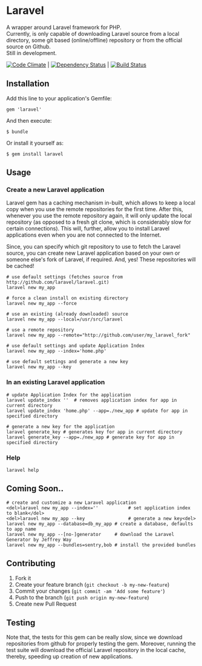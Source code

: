 # Laravel

A wrapper around Laravel framework for PHP.  
Currently, is only capable of downloading Laravel source from
a local directory, some git based (online/offline) repository
or from the official source on Github.  
Still in development.

[![Code
Climate](https://codeclimate.com/badge.png)](https://codeclimate.com/github/nikhgupta/laravel)
| [![Dependency
Status](https://gemnasium.com/nikhgupta/laravel.png)](https://gemnasium.com/nikhgupta/laravel) | [![Build Status](https://travis-ci.org/nikhgupta/laravel.png?branch=master)](https://travis-ci.org/nikhgupta/laravel)
## Installation

Add this line to your application's Gemfile:

    gem 'laravel'

And then execute:

    $ bundle

Or install it yourself as:

    $ gem install laravel

## Usage

### Create a new Laravel application

Laravel gem has a caching mechanism in-built, which allows to keep a local
copy when you use the remote repositories for the first time. After this,
whenever you use the remote repository again, it will only update the local
repository (as opposed to a fresh git clone, which is considerably slow for
certain connections). This will, further, allow you to install Laravel
applications even when you are not connected to the Internet.

Since, you can specify which git repository to use to fetch the Laravel
source, you can create new Laravel application based on your own or someone
else's fork of Laravel, if required. And, yes! These repositories will be
cached!

    # use default settings (fetches source from http://github.com/laravel/laravel.git)
    laravel new my_app
    
    # force a clean install on existing directory
    laravel new my_app --force
    
    # use an existing (already downloaded) source
    laravel new my_app --local=/usr/src/laravel

    # use a remote repository
    laravel new my_app --remote="http://github.com/user/my_laravel_fork"
    
    # use default settings and update Application Index
    laravel new my_app --index='home.php'
    
    # use default settings and generate a new key
    laravel new my_app --key

### In an existing Laravel application

    # update Application Index for the application
    laravel update_index ''  # removes application index for app in current directory
    laravel update_index 'home.php' --app=./new_app # update for app in specified directory
    
    # generate a new key for the application
    laravel generate_key # generates key for app in current directory
    laravel generate_key --app=./new_app # generate key for app in specified directory
    
### Help

    laravel help

## Coming Soon..
    # create and customize a new Laravel application
    <del>laravel new my_app --index=''           # set application index to blank</del>
    <del>laravel new my_app --key                # generate a new key<del>
    laravel new my_app --database=db_my_app # create a database, defaults to app name
    laravel new my_app --[no-]generator     # download the Laravel Generator by Jeffrey Way
    laravel new my_app --bundles=sentry,bob # install the provided bundles

## Contributing

1. Fork it
2. Create your feature branch (`git checkout -b my-new-feature`)
3. Commit your changes (`git commit -am 'Add some feature'`)
4. Push to the branch (`git push origin my-new-feature`)
5. Create new Pull Request

## Testing

Note that, the tests for this gem can be really slow, since we download
repositories from github for properly testing the gem. Moreover, running the
test suite will download the official Laravel repository in the local cache,
thereby, speeding up creation of new applications.
